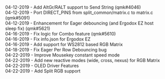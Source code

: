 04-12-2019 - Add AltGr/RALT support to Send String (qmk#4046)   
04-12-2019 - Port DIRECT_PINS from split_common/matrix.c to matrix.c (qmk#5091)   
04-12-2019 - Enhancement for Eager debouncing (and Ergodox EZ host sleep fix) (qmk#5621)   
04-16-2019 - Fix logic for Combo feature (qmk#5610)   
04-16-2019 - Fix info.json for Ergodox EZ   
04-16-2019 - Add support for WS2812 based RGB Matrix   
04-18-2019 - Fix Eager Per Row Debouncing bug  
04-22-2019 - Improve Mousekey constant speed mode  
04-22-2019 - Add new reactive modes (wide, cross, nexus) for RGB Matrix  
04-22-2019 - OLED Driver Features  
04-22-2019 - Add Split RGB support  

